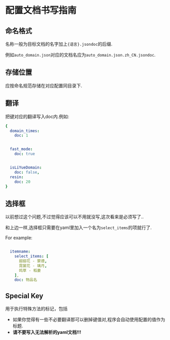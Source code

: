 # 配置文档书写指南


## 命名格式


名称一般为目标文档的名字加上`{语言}.jsondoc`的后缀.

例如`auto_domain.json`对应的文档名应为`auto_domain.json.zh_CN.jsondoc`.

## 存储位置


应按命名规范存储在对应配置同目录下.

## 翻译


把键对应的翻译写入doc内.例如:

```yaml
{
  domain_times: 
    doc: 1


  fast_mode:
    doc: true


  isLiYueDomain: 
    doc: false,
  resin: 
    doc: 20
}
```

## 选择框


以前想过这个问题,不过觉得应该可以不用就没写,这次看来是必须写了..

和上边一样,选择框只需要在yaml里加入一个名为`select_items`的项就行了.

For example:

```yaml

  itemname: 
    select_items: [
      甜甜花 - 蒙德,
      霓裳花 - 璃月,
      鸣草 - 稻妻
    ],
    doc: 物品名

```

## Special Key


用于执行特殊方法的标记，包括


- 如果你觉得有一些不必要翻译那可以删掉键值对,程序会自动使用配置的值作为标题.
- <strong>请不要写入无法解析的yaml文档!!!</strong>

